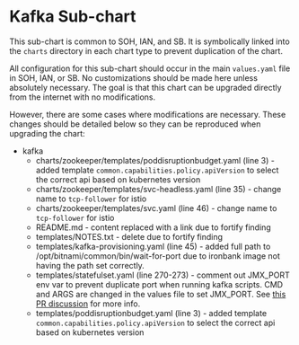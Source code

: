 # Kafka Sub-chart
This sub-chart is common to SOH, IAN, and SB. It is symbolically linked into the `charts` directory
in each chart type to prevent duplication of the chart.

All configuration for this sub-chart should occur in the main `values.yaml` file in SOH, IAN, or SB.
No customizations should be made here unless absolutely necessary. The goal is that this chart can
be upgraded directly from the internet with no modifications.

However, there are some cases where modifications are necessary. These changes should be detailed below
so they can be reproduced when upgrading the chart:
* kafka
  * charts/zookeeper/templates/poddisruptionbudget.yaml (line 3) - added template `common.capabilities.policy.apiVersion`
    to select the correct api based on kubernetes version
  * charts/zookeeper/templates/svc-headless.yaml (line 35) - change name to `tcp-follower` for istio
  * charts/zookeeper/templates/svc.yaml (line 46) - change name to `tcp-follower` for istio
  * README.md - content replaced with a link due to fortify finding
  * templates/NOTES.txt - delete due to fortify finding
  * templates/kafka-provisioning.yaml (line 45) - added full path to /opt/bitnami/common/bin/wait-for-port
    due to ironbank image not having the path set correctly.
  * templates/statefulset.yaml (line 270-273) - comment out JMX_PORT env var to prevent duplicate port
    when running kafka scripts. CMD and ARGS are changed in the values file to set JMX_PORT. See
    [this PR discussion](https://github.com/bitnami/charts/pull/10284) for more info.
  * templates/poddisruptionbudget.yaml (line 3) - added template `common.capabilities.policy.apiVersion`
    to select the correct api based on kubernetes version